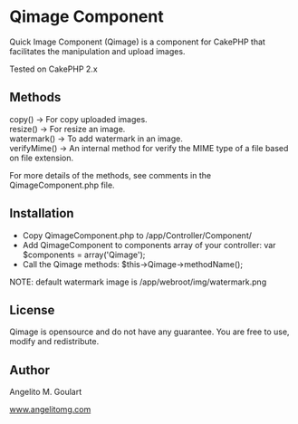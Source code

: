 Qimage Component
==============

Quick Image Component (Qimage) is a component for CakePHP that facilitates the manipulation and upload images.  

Tested on CakePHP 2.x

Methods
--------------

copy() -> For copy uploaded images.  
resize() -> For resize an image.  
watermark() -> To add watermark in an image.  
verifyMime() -> An internal method for verify the MIME type of a file based on file extension.

For more details of the methods, see comments in the QimageComponent.php file.  

Installation
--------------

 - Copy QimageComponent.php to /app/Controller/Component/
 - Add QimageComponent to components array of your controller: var $components = array('Qimage');
 - Call the Qimage methods: $this->Qimage->methodName();  
 
 NOTE: default watermark image is /app/webroot/img/watermark.png

License
--------------

Qimage is opensource and do not have any guarantee. You are free to use, modify and redistribute.

Author
--------------

Angelito M. Goulart

www.angelitomg.com
